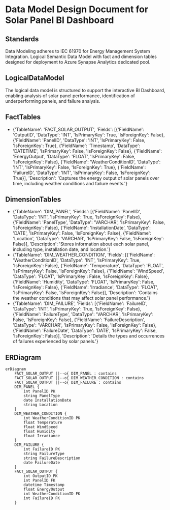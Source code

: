 # Data Model Design Document for Solar Panel BI Dashboard

## Standards

Data Modeling adheres to IEC 61970 for Energy Management System Integration. Logical Semantic Data Model with fact and dimension tables designed for deployment to Azure Synapse Analytics dedicated pool.

## LogicalDataModel

The logical data model is structured to support the interactive BI Dashboard, enabling analysis of solar panel performance, identification of underperforming panels, and failure analysis.

## FactTables

- {'TableName': 'FACT_SOLAR_OUTPUT', 'Fields': [{'FieldName': 'OutputID', 'DataType': 'INT', 'IsPrimaryKey': True, 'IsForeignKey': False}, {'FieldName': 'PanelID', 'DataType': 'INT', 'IsPrimaryKey': False, 'IsForeignKey': True}, {'FieldName': 'Timestamp', 'DataType': 'DATETIME', 'IsPrimaryKey': False, 'IsForeignKey': False}, {'FieldName': 'EnergyOutput', 'DataType': 'FLOAT', 'IsPrimaryKey': False, 'IsForeignKey': False}, {'FieldName': 'WeatherConditionID', 'DataType': 'INT', 'IsPrimaryKey': False, 'IsForeignKey': True}, {'FieldName': 'FailureID', 'DataType': 'INT', 'IsPrimaryKey': False, 'IsForeignKey': True}], 'Description': 'Captures the energy output of solar panels over time, including weather conditions and failure events.'}

## DimensionTables

- {'TableName': 'DIM_PANEL', 'Fields': [{'FieldName': 'PanelID', 'DataType': 'INT', 'IsPrimaryKey': True, 'IsForeignKey': False}, {'FieldName': 'PanelType', 'DataType': 'VARCHAR', 'IsPrimaryKey': False, 'IsForeignKey': False}, {'FieldName': 'InstallationDate', 'DataType': 'DATE', 'IsPrimaryKey': False, 'IsForeignKey': False}, {'FieldName': 'Location', 'DataType': 'VARCHAR', 'IsPrimaryKey': False, 'IsForeignKey': False}], 'Description': 'Stores information about each solar panel, including type, installation date, and location.'}
- {'TableName': 'DIM_WEATHER_CONDITION', 'Fields': [{'FieldName': 'WeatherConditionID', 'DataType': 'INT', 'IsPrimaryKey': True, 'IsForeignKey': False}, {'FieldName': 'Temperature', 'DataType': 'FLOAT', 'IsPrimaryKey': False, 'IsForeignKey': False}, {'FieldName': 'WindSpeed', 'DataType': 'FLOAT', 'IsPrimaryKey': False, 'IsForeignKey': False}, {'FieldName': 'Humidity', 'DataType': 'FLOAT', 'IsPrimaryKey': False, 'IsForeignKey': False}, {'FieldName': 'Irradiance', 'DataType': 'FLOAT', 'IsPrimaryKey': False, 'IsForeignKey': False}], 'Description': 'Contains the weather conditions that may affect solar panel performance.'}
- {'TableName': 'DIM_FAILURE', 'Fields': [{'FieldName': 'FailureID', 'DataType': 'INT', 'IsPrimaryKey': True, 'IsForeignKey': False}, {'FieldName': 'FailureType', 'DataType': 'VARCHAR', 'IsPrimaryKey': False, 'IsForeignKey': False}, {'FieldName': 'FailureDescription', 'DataType': 'VARCHAR', 'IsPrimaryKey': False, 'IsForeignKey': False}, {'FieldName': 'FailureDate', 'DataType': 'DATE', 'IsPrimaryKey': False, 'IsForeignKey': False}], 'Description': 'Details the types and occurrences of failures experienced by solar panels.'}

## ERDiagram


```mermaid
erDiagram
    FACT_SOLAR_OUTPUT ||--o{ DIM_PANEL : contains
    FACT_SOLAR_OUTPUT ||--o{ DIM_WEATHER_CONDITION : contains
    FACT_SOLAR_OUTPUT ||--o{ DIM_FAILURE : contains
    DIM_PANEL {
        int PanelID PK
        string PanelType
        date InstallationDate
        string Location
    }
    DIM_WEATHER_CONDITION {
        int WeatherConditionID PK
        float Temperature
        float WindSpeed
        float Humidity
        float Irradiance
    }
    DIM_FAILURE {
        int FailureID PK
        string FailureType
        string FailureDescription
        date FailureDate
    }
    FACT_SOLAR_OUTPUT {
        int OutputID PK
        int PanelID FK
        datetime Timestamp
        float EnergyOutput
        int WeatherConditionID FK
        int FailureID FK
    }
```
            

